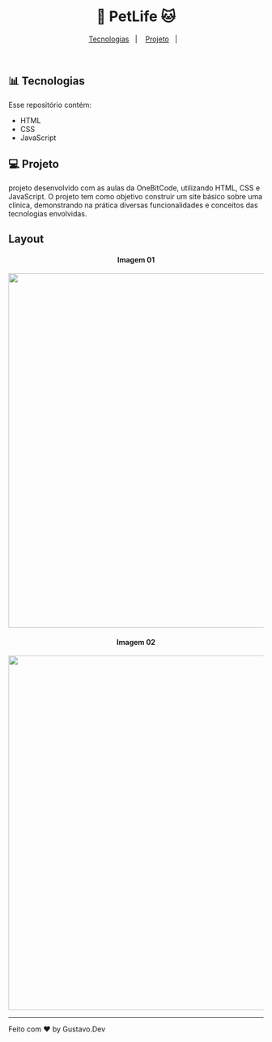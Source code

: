 <h1 align="center"> 🐰 PetLife 🐱</h1>

<p align="center">
  <a href="#-tecnologias">Tecnologias</a>&nbsp;&nbsp;&nbsp;|&nbsp;&nbsp;&nbsp;
  <a href="#-projeto">Projeto</a>&nbsp;&nbsp;&nbsp;|&nbsp;&nbsp;&nbsp;
</p>

<br>

## 📊 Tecnologias

Esse repositório contém:

- HTML
- CSS
- JavaScript

## 💻 Projeto
projeto desenvolvido com as aulas da OneBitCode, utilizando HTML, CSS e JavaScript. O projeto tem como objetivo construir um site básico sobre uma clínica, demonstrando na prática diversas funcionalidades e conceitos das tecnologias envolvidas.

## Layout


<h4 align="center">Imagem 01</h4> 
<div align="center">
<img src="https://github.com/Gustavocaris/PetLife/assets/149839159/9db1f88b-8ebb-49e2-8695-55ef41330475" width="700px" />
</div>
<h4 align="center">Imagem 02</h4> 
<div align="center">
<img src="https://github.com/Gustavocaris/PetLife/assets/149839159/c59b2f15-5146-4057-9efb-c25f2eeddaba" width="700px" />
</div>



<hr>

Feito com ♥ by Gustavo.Dev 
